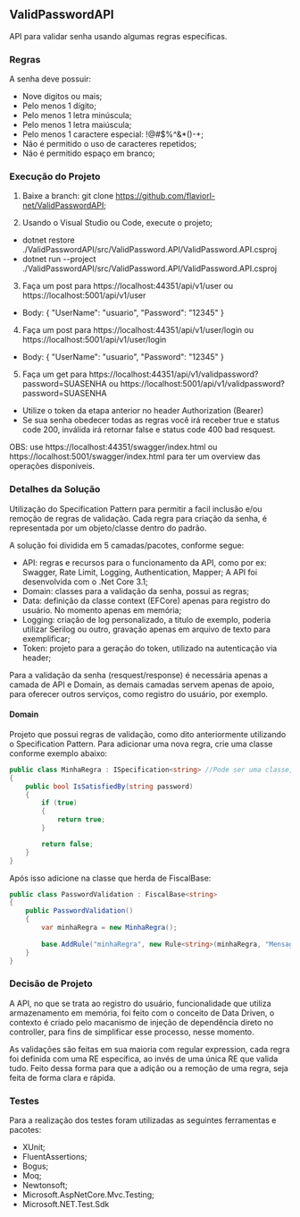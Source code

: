 ## ValidPasswordAPI
API para validar senha usando algumas regras especificas.

### Regras
A senha deve possuir:
* Nove digitos ou mais;
* Pelo menos 1 dígito;
* Pelo menos 1 letra minúscula;
* Pelo menos 1 letra maiúscula;
* Pelo menos 1 caractere especial: !@#$%^&*()-+;
* Não é permitido o uso de caracteres repetidos;
* Não é permitido espaço em branco;

### Execução do Projeto
1. Baixe a branch: git clone https://github.com/flaviorl-net/ValidPasswordAPI;

2. Usando o Visual Studio ou Code, execute o projeto;
* dotnet restore ./ValidPasswordAPI/src/ValidPassword.API/ValidPassword.API.csproj
* dotnet run --project ./ValidPasswordAPI/src/ValidPassword.API/ValidPassword.API.csproj

3. Faça um post para https://localhost:44351/api/v1/user ou https://localhost:5001/api/v1/user
* Body: 
{
    "UserName": "usuario",
    "Password": "12345"
}

4. Faça um post para https://localhost:44351/api/v1/user/login ou https://localhost:5001/api/v1/user/login
* Body:
{
    "UserName": "usuario",
    "Password": "12345"
}

5. Faça um get para https://localhost:44351/api/v1/validpassword?password=SUASENHA ou https://localhost:5001/api/v1/validpassword?password=SUASENHA
* Utilize o token da etapa anterior no header Authorization (Bearer)
* Se sua senha obedecer todas as regras você irá receber true e status code 200, inválida irá retornar false e status code 400 bad resquest.

OBS: use https://localhost:44351/swagger/index.html ou https://localhost:5001/swagger/index.html para ter um overview das operações disponiveis.

### Detalhes da Solução
Utilização do Specification Pattern para permitir a facil inclusão e/ou remoção de regras de validação.
Cada regra para criação da senha, é representada por um objeto/classe dentro do padrão.

A solução foi dividida em 5 camadas/pacotes, conforme segue:
* API: regras e recursos para o funcionamento da API, como por ex: Swagger, Rate Limit, Logging, Authentication, Mapper; A API foi desenvolvida com o .Net Core 3.1;
* Domain: classes para a validação da senha, possui as regras;
* Data: definição da classe context (EFCore) apenas para registro do usuário. No momento apenas em memória;
* Logging: criação de log personalizado, a titulo de exemplo, poderia utilizar Serilog ou outro, gravação apenas em arquivo de texto para exemplificar;
* Token: projeto para a geração do token, utilizado na autenticação via header;

Para a validação da senha (resquest/response) é necessária apenas a camada de API e Domain, as demais camadas servem apenas de apoio, para oferecer outros serviços, como registro do usuário, por exemplo.

#### Domain
Projeto que possui regras de validação, como dito anteriormente utilizando o Specification Pattern.
Para adicionar uma nova regra, crie uma classe conforme exemplo abaixo:

```csharp
public class MinhaRegra : ISpecification<string> //Pode ser uma classe, basta ajustar o padrão.
{
    public bool IsSatisfiedBy(string password)
    {
        if (true)
        {
            return true;
        }

        return false;
    }
}
```

Após isso adicione na classe que herda de FiscalBase:
```csharp
public class PasswordValidation : FiscalBase<string>
{
    public PasswordValidation()
    {
        var minhaRegra = new MinhaRegra();
        
        base.AddRule("minhaRegra", new Rule<string>(minhaRegra, "Mensagem de erro"));
    }
}
```

### Decisão de Projeto
A API, no que se trata ao registro do usuário, funcionalidade que utiliza armazenamento em memória, foi feito com o conceito de Data Driven, o contexto é criado pelo macanismo de injeção de dependência direto no controller, para fins de simplificar esse processo, nesse momento.

As validações são feitas em sua maioria com regular expression, cada regra foi definida com uma RE específica, ao invés de uma única RE que valida tudo. Feito dessa forma para que a adição ou a remoção de uma regra, seja feita de forma clara e rápida.

### Testes
Para a realização dos testes foram utilizadas as seguintes ferramentas e pacotes:
* XUnit;
* FluentAssertions;
* Bogus;
* Moq;
* Newtonsoft;
* Microsoft.AspNetCore.Mvc.Testing;
* Microsoft.NET.Test.Sdk
